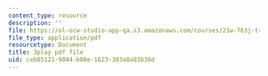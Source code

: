 ```yaml
---
content_type: resource
description: ''
file: https://ol-ocw-studio-app-qa.s3.amazonaws.com/courses/21w-763j-transmedia-storytelling-modern-science-fiction-spring-2014/ceb851219044b08e1623303a0a83b36d_484766.pdf
file_type: application/pdf
resourcetype: Document
title: 3play pdf file
uid: ceb85121-9044-b08e-1623-303a0a83b36d
---
```

